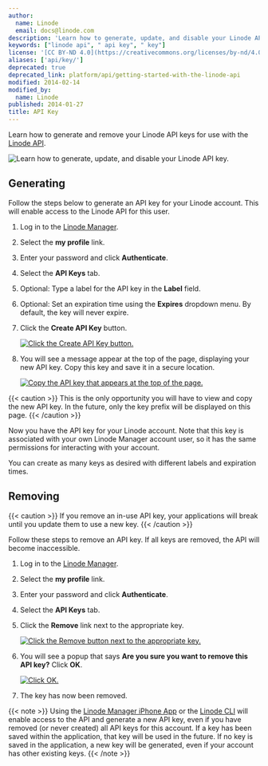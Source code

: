 ```yaml
---
author:
  name: Linode
  email: docs@linode.com
description: 'Learn how to generate, update, and disable your Linode API key.'
keywords: ["linode api", " api key", " key"]
license: '[CC BY-ND 4.0](https://creativecommons.org/licenses/by-nd/4.0)'
aliases: ['api/key/']
deprecated: true
deprecated_link: platform/api/getting-started-with-the-linode-api
modified: 2014-02-14
modified_by:
  name: Linode
published: 2014-01-27
title: API Key
---
```


Learn how to generate and remove your Linode API keys for use with the [Linode API](https://www.linode.com/api/).

![Learn how to generate, update, and disable your Linode API key.](/docs/assets/linode_api_smg.png "Learn how to generate, update, and disable your Linode API key.")

## Generating

Follow the steps below to generate an API key for your Linode account. This will enable access to the Linode API for this user.

1.  Log in to the [Linode Manager](https://manager.linode.com/).
2.  Select the **my profile** link.
3.  Enter your password and click **Authenticate**.
4.  Select the **API Keys** tab.
5.  Optional: Type a label for the API key in the **Label** field.
6.  Optional: Set an expiration time using the **Expires** dropdown menu. By default, the key will never expire.
7.  Click the **Create API Key** button.

    [![Click the Create API Key button.](/docs/assets/1560-myprofile_api_create1_small.png)](/docs/assets/1553-myprofile_api_create1.png)

8.  You will see a message appear at the top of the page, displaying your new API key. Copy this key and save it in a secure location.

    [![Copy the API key that appears at the top of the page.](/docs/assets/1562-myprofile_api_key_full_marked_small.png)](/docs/assets/1554-myprofile_api_key_full_marked.png)

 {{< caution >}}
This is the only opportunity you will have to view and copy the new API key. In the future, only the key prefix will be displayed on this page.
{{< /caution >}}

Now you have the API key for your Linode account. Note that this key is associated with your own Linode Manager account user, so it has the same permissions for interacting with your account.

You can create as many keys as desired with different labels and expiration times.

## Removing

 {{< caution >}}
If you remove an in-use API key, your applications will break until you update them to use a new key.
{{< /caution >}}

Follow these steps to remove an API key. If all keys are removed, the API will become inaccessible.

1.  Log in to the [Linode Manager](https://manager.linode.com/).
2.  Select the **my profile** link.
3.  Enter your password and click **Authenticate**.
4.  Select the **API Keys** tab.
5.  Click the **Remove** link next to the appropriate key.

    [![Click the Remove button next to the appropriate key.](/docs/assets/1561-myprofile_api_remove_small.png)](/docs/assets/1555-myprofile_api_remove.png)

6.  You will see a popup that says **Are you sure you want to remove this API key?** Click **OK**.

    [![Click OK.](/docs/assets/1556-myprofile_api_remove_ok.png)](/docs/assets/1556-myprofile_api_remove_ok.png)

7.  The key has now been removed.

{{< note >}}
Using the [Linode Manager iPhone App](https://www.linode.com/mobile/) or the [Linode CLI](/docs/platform/linode-cli/) will enable access to the API and generate a new API key, even if you have removed (or never created) all API keys for this account. If a key has been saved within the application, that key will be used in the future. If no key is saved in the application, a new key will be generated, even if your account has other existing keys.
{{< /note >}}
